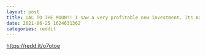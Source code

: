 ```yaml
--- 
layout: post 
title: UAL TO THE MOON!! I saw a very profitable new investment. Its name: United Air Lines Holding. (I have already bought 5000) 😎 #UAL #BUYUAL #INVESTIMENTS 
date: 2021-06-25 1624631362 
categories: reddit 
--- 
```

https://redd.it/o7otoe